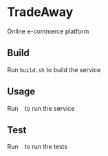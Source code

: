 # TradeAway

Online e-commerce platform

## Build

Run ``build.sh`` to build the service

## Usage

Run `` `` to run the service

## Test

Run `` `` to run the tests
